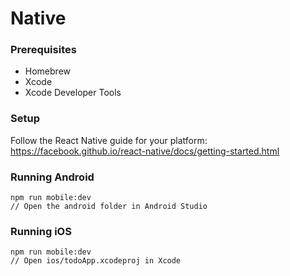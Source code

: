 # Native

### Prerequisites
- Homebrew
- Xcode
- Xcode Developer Tools

### Setup
Follow the React Native guide for your platform:
https://facebook.github.io/react-native/docs/getting-started.html

### Running Android
```
npm run mobile:dev
// Open the android folder in Android Studio
```

### Running iOS
```
npm run mobile:dev
// Open ios/todoApp.xcodeproj in Xcode
```
